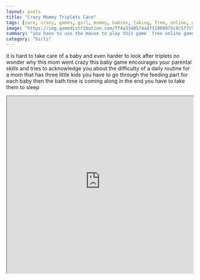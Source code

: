```yaml
---
layout: posts
title: "Crazy Mommy Triplets Care"
tags: [care, crazy, games, girl, mommy, babies, taking, free, online, games, oyna, game, free, games, play, play, games]
image: "https://img.gamedistribution.com/ff4a3340574a4731909975c8c5f7c999.jpg"
summary: "you have to use the mouse to play this game  free online games oyna game free games play play games"
category: "Girls"
---
```


it is hard to take care of a baby and even harder to look after triplets no wonder why this mom went crazy this baby game encourages your parental skills and tries to acknowledge you about the difficulty of a daily routine for a mom that has three little kids you have to go through the feeding part for each baby then the bath time is coming along in the end you have to take them to sleep

<iframe width="100%" height="480px;" src="https://flash.gamedistribution.com?game=ff4a3340574a4731909975c8c5f7c999"></iframe>